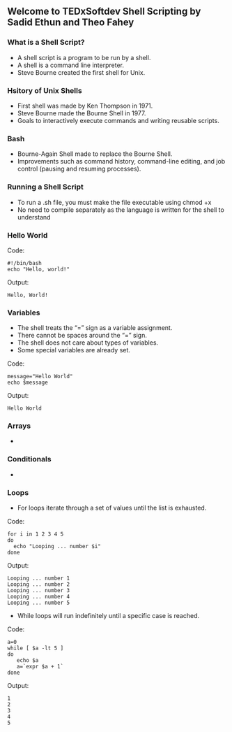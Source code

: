 ## Welcome to TEDxSoftdev Shell Scripting by Sadid Ethun and Theo Fahey

### What is a Shell Script?

- A shell script is a program to be run by a shell.  
- A shell is a command line interpreter. 
- Steve Bourne created the first shell for Unix.

### Hsitory of Unix Shells

- First shell was made by Ken Thompson in 1971.
- Steve Bourne made the Bourne Shell in 1977.
- Goals to interactively execute commands and writing reusable scripts.

### Bash

- Bourne-Again Shell made to replace the Bourne Shell.
- Improvements such as command history, command-line editing, and job control (pausing and resuming processes).

### Running a Shell Script

- To run a .sh file, you must make the file executable using chmod +x  
- No need to compile separately as the language is written for the shell to understand

### Hello World

Code:
```
#!/bin/bash
echo "Hello, world!"
```

Output:
```
Hello, World!
```

### Variables 
- The shell treats the “=” sign as a variable assignment.
- There cannot be spaces around the “=” sign.
- The shell does not care about types of variables.
- Some special variables are already set.

Code:
```
message="Hello World"
echo $message
```

Output:
```
Hello World
```

### Arrays
-

### Conditionals
-

### Loops
- For loops iterate through a set of values until the list is exhausted.

Code:
```
for i in 1 2 3 4 5
do
  echo "Looping ... number $i"
done
```

Output:
```
Looping ... number 1
Looping ... number 2
Looping ... number 3
Looping ... number 4
Looping ... number 5
```   
      
- While loops will run indefinitely until a specific case is reached.

Code:
```
a=0
while [ $a -lt 5 ]
do
   echo $a
   a=`expr $a + 1`
done
```

Output:
```
1
2
3
4
5
```
